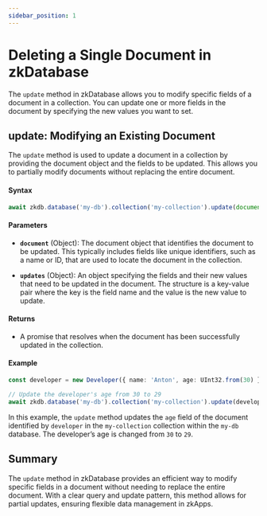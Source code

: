 ```yaml
---
sidebar_position: 1
---
```


# Deleting a Single Document in zkDatabase
The `update` method in zkDatabase allows you to modify specific fields of a document in a collection. You can update one or more fields in the document by specifying the new values you want to set.

## update: Modifying an Existing Document

The `update` method is used to update a document in a collection by providing the document object and the fields to be updated. This allows you to partially modify documents without replacing the entire document.

#### Syntax
```ts
await zkdb.database('my-db').collection('my-collection').update(document, updates);
```

#### Parameters
- **`document`** (Object): The document object that identifies the document to be updated. This typically includes fields like unique identifiers, such as a name or ID, that are used to locate the document in the collection.

- **`updates`** (Object): An object specifying the fields and their new values that need to be updated in the document. The structure is a key-value pair where the key is the field name and the value is the new value to update.

#### Returns
- A promise that resolves when the document has been successfully updated in the collection.

#### Example
```ts
const developer = new Developer({ name: 'Anton', age: UInt32.from(30) });

// Update the developer's age from 30 to 29
await zkdb.database('my-db').collection('my-collection').update(developer, { age: 29 });
```

In this example, the `update` method updates the `age` field of the document identified by `developer` in the `my-collection` collection within the `my-db` database. The developer’s age is changed from `30` to `29`.

## Summary

The `update` method in zkDatabase provides an efficient way to modify specific fields in a document without needing to replace the entire document. With a clear query and update pattern, this method allows for partial updates, ensuring flexible data management in zkApps.